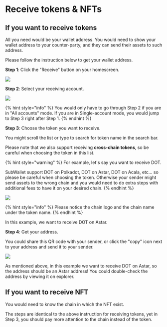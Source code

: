 # Receive tokens & NFTs

## If you want to receive tokens

All you need would be your wallet address. You would need to show your wallet address to your counter-party, and they can send their assets to such address.&#x20;

Please follow the instruction below to get your wallet address.

**Step 1**: Click the "Receive" button on your homescreen.

![](<../../.gitbook/assets/image (14) (3) (1).png>)

**Step 2**: Select your receiving account.

![](<../../.gitbook/assets/image (19) (4) (1) (1).png>)

{% hint style="info" %}
You would only have to go through Step 2 if you are in "All accounts" mode. If you are in Single-account mode, you would jump to Step 3 right after Step 1.
{% endhint %}



**Step 3**: Choose the token you want to receive.

You might scroll the list or type to search for token name in the search bar.&#x20;

Please note that we also support receiving **cross-chain tokens**, so be careful when choosing the token in this list.

{% hint style="warning" %}
For example, let's say you want to receive DOT.&#x20;

SubWallet support DOT on Polkadot, DOT on Astar, DOT on Acala, etc... so please be careful when choosing the token. Otherwise your sender might send assets to the wrong chain and you would need to do extra steps with additional fees to have it on your desired chain. &#x20;
{% endhint %}

![](<../../.gitbook/assets/image (6) (4).png>)

{% hint style="info" %}
Please notice the chain logo and the chain name under the token name.&#x20;
{% endhint %}

In this example, we want to receive DOT on Astar.



**Step 4**: Get your address.

You could share this QR code with your sender, or click the "copy" icon next to your address and send it to your sender.&#x20;

![](<../../.gitbook/assets/image (3) (5).png>)

As mentioned above, in this example we want to receive DOT on Astar, so the address should be an Astar address! You could double-check the address by viewing it on explorer.&#x20;



## If you want to receive NFT

You would need to know the chain in which the NFT exist.&#x20;

The steps are identical to the above instruction for receiving tokens, yet in Step 3, you should pay more attention to the chain instead of the token.&#x20;
